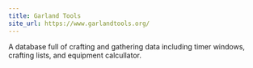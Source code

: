 ```yaml
---
title: Garland Tools
site_url: https://www.garlandtools.org/
---
```

A database full of crafting and gathering data including timer windows, crafting lists, and equipment calcullator.